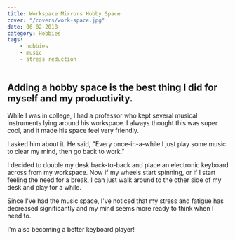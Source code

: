 ```yaml
---
title: Workspace Mirrors Hobby Space
cover: "/covers/work-space.jpg"
date: 06-02-2018
category: Hobbies
tags:
    - hobbies
    - music
    - stress reduction
--- 
```

 
## Adding a hobby space is the best thing I did for myself and my productivity.
While I was in college, I had a professor who kept several musical instruments lying around his workspace. I always thought this was super cool, and it made his space feel very friendly.

I asked him about it. He said, "Every once-in-a-while I just play some music to clear my mind, then go back to work."

I decided to double my desk back-to-back and place an electronic keyboard across from my workspace. Now if my wheels start spinning, or if I start feeling the need for a break, I can just walk around to the other side of my desk and play for a while.

Since I've had the music space, I've noticed that my stress and fatigue has decreased significantly and my mind seems more ready to think when I need to.

I'm also becoming a better keyboard player!
